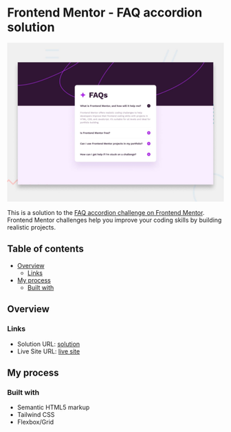 # Frontend Mentor - FAQ accordion solution

![Design preview for the FAQ accordion coding challenge](./design/desktop-preview.jpg)


This is a solution to the [FAQ accordion challenge on Frontend Mentor](https://www.frontendmentor.io/challenges/faq-accordion-wyfFdeBwBz). Frontend Mentor challenges help you improve your coding skills by building realistic projects. 

## Table of contents

- [Overview](#overview)
  - [Links](#links)
- [My process](#my-process)
  - [Built with](#built-with)

## Overview

### Links

- Solution URL: [solution](https://github.com/keltiek/frontendmentor/tree/main/faq-accordion)
- Live Site URL: [live site](https://keltiek.github.io/frontendmentor/faq-accordion/)

## My process

### Built with

- Semantic HTML5 markup
- Tailwind CSS
- Flexbox/Grid